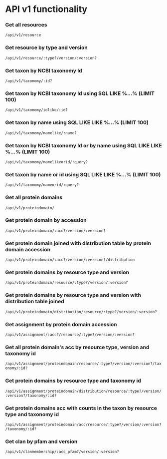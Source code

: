 # API v1 functionality
### Get all resources
<code>/api/v1/resource</code>
### Get resource by type and version
<code>/api/v1/resource/:type?/version/:version?</code>
### Get taxon by NCBI taxonomy Id
<code>/api/v1/taxonomy/:id?</code>
### Get taxon by NCBI taxonomy Id using SQL LIKE %...% (LIMIT 100)
<code>/api/v1/taxonomy/idlike/:id?</code>
### Get taxon by name using SQL LIKE LIKE %...% (LIMIT 100)
<code>/api/v1/taxonomy/namelike/:name?</code>
### Get taxon by NCBI taxonomy Id or by name using SQL LIKE LIKE %...% (LIMIT 100)
<code>/api/v1/taxonomy/namelikeorid/:query?</code>
### Get taxon by name or id using SQL LIKE LIKE %...% (LIMIT 100)
<code>/api/v1/taxonomy/nameorid/:query?</code>
### Get all protein domains
<code>/api/v1/proteindomain/</code>
### Get protein domain by accession
<code>/api/v1/proteindomain/:acc?/version/:version?</code>
### Get protein domain joined with distribution table by protein domain accession
<code>/api/v1/proteindomain/:acc?/version/:version?/distribution</code>
### Get protein domains by resource type and version
<code>/api/v1/proteindomain/resource/:type?/version/:version?</code>
### Get protein domains by resource type and version with distribution table joined
<code>/api/v1/proteindomain/distribution/resource/:type?/version/:version?</code>
### Get assignment by protein domain accession
<code>/api/v1/assignment/:acc?/resource/:type?/version/:version?</code>
### Get all protein domain's acc by resource type, version and taxonomy id
<code>/api/v1/assignment/proteindomain/resource/:type?/version/:version?/taxonomy/:id?</code>
### Get protein domains by resource type and taxonomy id
<code>/api/v1/assignment/proteindomain/distribution/resource/:type?/version/:version?/taxonomy/:id?</code>
### Get protein domains acc with counts in the taxon by resource type and taxonomy id
<code>/api/v1/assignment/proteindomain/acc/resource/:type?/version/:version?/taxonomy/:id?</code>
### Get clan by pfam and version
<code>/api/v1/clanmembership/:acc_pfam?/version/:version?</code>